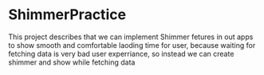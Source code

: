 # ShimmerPractice
This project describes that we can implement Shimmer fetures in out apps to show smooth and comfortable laoding time for user, because waiting for fetching data is very bad user experriance, so instead we can create shimmer and show while fetching data
